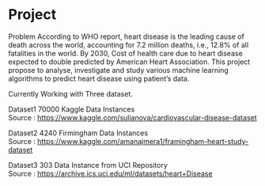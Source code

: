 # Project

Problem
According to WHO report, heart disease is the leading cause of death across the world, accounting for 7.2 million deaths, i.e., 12.8% of all fatalities in the world. By 2030, Cost of health care due to heart disease expected to double predicted by American Heart Association. This project propose to analyse, investigate and study various machine learning algorithms to predict heart disease using patient’s data. 

Currently Working with Three dataset.

Dataset1 70000 Kaggle Data Instances  
Source : https://www.kaggle.com/sulianova/cardiovascular-disease-dataset

Dataset2 4240 Firmingham Data Instances  
Source : https://www.kaggle.com/amanajmera1/framingham-heart-study-dataset

Dataset3 303 Data Instance from UCI Repository  
Source : https://archive.ics.uci.edu/ml/datasets/heart+Disease
